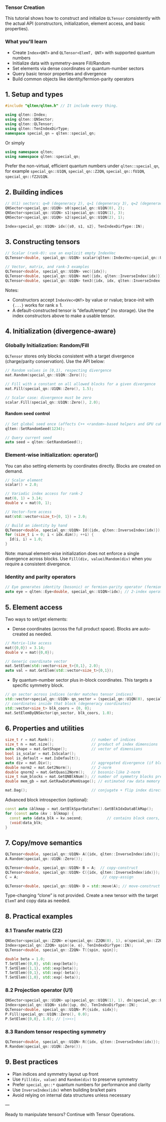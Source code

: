 ### Tensor Creation

This tutorial shows how to construct and initialize `QLTensor` consistently with the actual API (constructors, initialization, element access, and basic properties).

### What you'll learn

- Create `Index<QNT>` and `QLTensor<ElemT, QNT>` with supported quantum numbers
- Initialize data with symmetry-aware Fill/Random
- Set elements via dense coordinates or quantum-number sectors
- Query basic tensor properties and divergence
- Build common objects like identity/fermion-parity operators

## 1. Setup and types

```cpp
#include "qlten/qlten.h" // It include every thing.

using qlten::Index;
using qlten::QNSector;
using qlten::QLTensor;
using qlten::TenIndexDirType;
namespace special_qn = qlten::special_qn;
```
Or simply
```cpp
using namespace qlten;
using namespace qlten::special_qn;
```
Prefer the non-virtual, efficient quantum numbers under `qlten::special_qn`, for example `special_qn::U1QN`, `special_qn::Z2QN`, `special_qn::fU1QN`, `special_qn::fZ2U1QN`.

## 2. Building indices

```cpp
// U(1) sectors: q=0 (degeneracy 2), q=1 (degeneracy 3), q=2 (degeneracy 1)
QNSector<special_qn::U1QN> s0(special_qn::U1QN(0), 2);
QNSector<special_qn::U1QN> s1(special_qn::U1QN(1), 3);
QNSector<special_qn::U1QN> s2(special_qn::U1QN(2), 1);

Index<special_qn::U1QN> idx({s0, s1, s2}, TenIndexDirType::IN);
```

## 3. Constructing tensors

```cpp
// Scalar (rank-0): use an explicit empty IndexVec
QLTensor<double, special_qn::U1QN> scalar(qlten::IndexVec<special_qn::U1QN>{});

// Vector, matrix, and rank-3 examples
QLTensor<double, special_qn::U1QN> vec({idx});
QLTensor<double, special_qn::U1QN> mat({idx, qlten::InverseIndex(idx)});
QLTensor<double, special_qn::U1QN> ten3({idx, idx, qlten::InverseIndex(idx)});
```

Notes:
- Constructors accept `IndexVec<QNT>` by value or rvalue; brace-init with `{...}` works for rank ≥ 1.
- A default-constructed tensor is “default/empty” (no storage). Use the index constructors above to make a usable tensor.

## 4. Initialization (divergence-aware)

### Globally Initialization: Random/Fill
`QLTensor` stores only blocks consistent with a target divergence (charge/parity conservation). Use the API below:

```cpp
// Random values in [0,1), respecting divergence
mat.Random(special_qn::U1QN::Zero());

// Fill with a constant on all allowed blocks for a given divergence
mat.Fill(special_qn::U1QN::Zero(), 1.5);

// Scalar case: divergence must be zero
scalar.Fill(special_qn::U1QN::Zero(), 2.0);
```

#### Random seed control

```cpp
// Set global seed once (affects C++ <random>-based helpers and GPU cuRAND)
qlten::SetRandomSeed(1234);

// Query current seed
auto seed = qlten::GetRandomSeed();
```

### Element-wise initialization: operator()

You can also setting elements by coordinates directly. Blocks are created on demand.

```cpp
// Scalar element
scalar() = 2.0;

// Variadic index access for rank-2
mat(0, 1) = 3.14;
double v = mat(0, 1);

// Vector-form access
mat(std::vector<size_t>{0, 1}) = 2.0;

// Build an identity by hand
QLTensor<double, special_qn::U1QN> Id({idx, qlten::InverseIndex(idx)});
for (size_t i = 0; i < idx.dim(); ++i) {
  Id(i, i) = 1.0;
}
```

Note: manual element-wise initialization does not enforce a single divergence across blocks. 
Use `Fill(div, value)`/`Random(div)` when you require a consistent divergence.

### Identity and parity operators

```cpp
// Eye generates identity (bosonic) or fermion-parity operator (fermionic)
auto eye = qlten::Eye<double, special_qn::U1QN>(idx); // 2-index operator [idx, idx^†]
```

## 5. Element access

Two ways to set/get elements:

- Dense coordinates (across the full product space). Blocks are auto-created as needed.

```cpp
// Matrix-like access
mat({0,0}) = 3.14;
double v = mat({0,0});

// Generic coordinate vector
mat.SetElem(std::vector<size_t>{0,1}, 2.0);
auto val = mat.GetElem(std::vector<size_t>{0,1});
```

- By quantum-number sector plus in-block coordinates. This targets a specific symmetry block.

```cpp
// qn sector across indices (order matches tensor indices)
std::vector<special_qn::U1QN> qn_sector = {special_qn::U1QN(0), special_qn::U1QN(0)};
// coordinates inside that block (degeneracy coordinates)
std::vector<size_t> blk_coors = {0, 0};
mat.SetElemByQNSector(qn_sector, blk_coors, 1.0);
```

## 6. Properties and utilities

```cpp
size_t r = mat.Rank();                 // number of indices
size_t n = mat.size();                 // product of index dimensions
auto shape = mat.GetShape();           // vector of dimensions
bool is_scalar = mat.IsScalar();
bool is_default = mat.IsDefault();
auto div = mat.Div();                  // aggregated divergence (if blocks exist)
double norm2 = mat.Get2Norm();         // 2-norm 
double qnorm2 = mat.GetQuasi2Norm();   // bosonic-like 2-norm
size_t num_blocks = mat.GetQNBlkNum(); // number of symmetry blocks present
double mem_gb = mat.GetRawDataMemUsage(); // estimated raw data memory in GB

mat.Dag();                             // conjugate + flip index directions. Fermion sign will be account if fermion tensor
```

Advanced block introspection (optional):

```cpp
const auto &blkmap = mat.GetBlkSparDataTen().GetBlkIdxDataBlkMap();
for (const auto &kv : blkmap) {
  const auto &data_blk = kv.second;           // contains block coors, shape, QN info
  (void)data_blk;
}
```

## 7. Copy/move semantics

```cpp
QLTensor<double, special_qn::U1QN> A({idx, qlten::InverseIndex(idx)});
A.Random(special_qn::U1QN::Zero());

QLTensor<double, special_qn::U1QN> B = A;  // copy-construct
QLTensor<double, special_qn::U1QN> C({idx, qlten::InverseIndex(idx)});
C = A;                                      // copy-assign

QLTensor<double, special_qn::U1QN> D = std::move(A); // move-construct
```

Type-changing “clone” is not provided. Create a new tensor with the target `ElemT` and copy data as needed.

## 8. Practical examples

### 8.1 Transfer matrix (Z2)

```cpp
QNSector<special_qn::Z2QN> e(special_qn::Z2QN(0), 1), o(special_qn::Z2QN(1), 1);
Index<special_qn::Z2QN> spin({e, o}, TenIndexDirType::IN);
QLTensor<double, special_qn::Z2QN> T({spin, spin});

double beta = 1.0;
T.SetElem({0,0}, std::exp(beta));
T.SetElem({1,1}, std::exp(beta));
T.SetElem({0,1}, std::exp(-beta));
T.SetElem({1,0}, std::exp(-beta));
```

### 8.2 Projection operator (U1)

```cpp
QNSector<special_qn::U1QN> up(special_qn::U1QN(1), 1), dn(special_qn::U1QN(-1), 1);
Index<special_qn::U1QN> sidx({up, dn}, TenIndexDirType::IN);
QLTensor<double, special_qn::U1QN> P({sidx, sidx});
P.Fill(special_qn::U1QN::Zero(), 0.0);
P.SetElem({0,0}, 1.0); // |↑><↑|
```

### 8.3 Random tensor respecting symmetry

```cpp
QLTensor<double, special_qn::U1QN> R({idx, qlten::InverseIndex(idx)});
R.Random(special_qn::U1QN::Zero());
```

## 9. Best practices

- Plan indices and symmetry layout up front
- Use `Fill(div, value)` and `Random(div)` to preserve symmetry
- Prefer `special_qn::*` quantum numbers for performance and clarity
- Use `InverseIndex(idx)` when building bra/ket pairs
- Avoid relying on internal data structures unless necessary

—

Ready to manipulate tensors? Continue with Tensor Operations.

